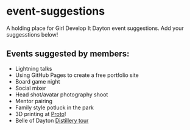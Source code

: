# event-suggestions
A holding place for Girl Develop It Dayton event suggestions. Add your suggesstions below!

## Events suggested by members:
 * Lightning talks
 * Using GitHub Pages to create a free portfolio site
 * Board game night
 * Social mixer
 * Head shot/avatar photography shoot
 * Mentor pairing
 * Family style potluck in the park
 * 3D printing at [Proto](http://www.protobuildbar.com/)!
 * Belle of Dayton [Distillery tour](http://www.belleofdayton.com/)
